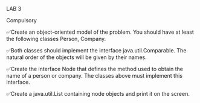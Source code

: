 LAB 3

Compulsory

✅Create an object-oriented model of the problem. You should have at least the following classes Person, Company.

✅Both classes should implement the interface java.util.Comparable. The natural order of the objects will be given by their names.

✅Create the interface Node that defines the method used to obtain the name of a person or company. The classes above must implement this interface.

✅Create a java.util.List containing node objects and print it on the screen.
